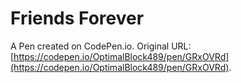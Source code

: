 # Friends Forever

A Pen created on CodePen.io. Original URL: [https://codepen.io/OptimalBlock489/pen/GRxOVRd](https://codepen.io/OptimalBlock489/pen/GRxOVRd).

